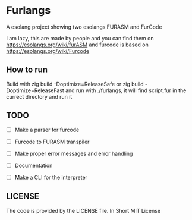 # Furlangs

A esolang project showing two esolangs
FURASM and FurCode

I am lazy, this are made by people and you can find them on  https://esolangs.org/wiki/furASM and furcode is based on https://esolangs.org/wiki/Furcode


## How to run
Build with zig build -Doptimize=ReleaseSafe or zig build -Doptimize=ReleaseFast and run with ./furlangs, it will find script.fur in the currect directory and run it

## TODO
- [ ] Make a parser for furcode
- [ ] Furcode to FURASM transpiler
- [ ] Make proper error messages and error handling
- [ ] Documentation
- [ ] Make a CLI for the interpreter


## LICENSE
The code is provided by the LICENSE file. In Short MIT License
